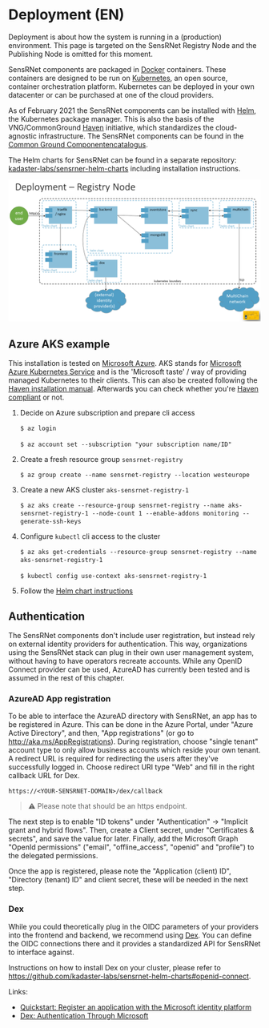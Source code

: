 # Deployment (EN)

Deployment is about how the system is running in a (production) environment. This page is targeted on the SensRNet Registry Node and the Publishing Node is omitted for this moment.

SensRNet components are packaged in [Docker](https://www.docker.com/resources/what-container) containers.
These containers are designed to be run on [Kubernetes](https://kubernetes.io/), an open source, container orchestration platform.
Kubernetes can be deployed in your own datacenter or can be purchased at one of the cloud providers.

As of February 2021 the SensRNet components can be installed with [Helm](https://helm.sh/), the Kubernetes package manager. This is also the basis of the VNG/CommonGround [Haven](https://haven.commonground.nl/) initiative, which standardizes the cloud-agnostic infrastructure. The SensRNet components can be found in the [Common Ground Componentencatalogus](https://componentencatalogus.commonground.nl/componenten?query=sensr).

The Helm charts for SensRNet can be found in a separate repository: [kadaster-labs/sensrner-helm-charts](https://github.com/kadaster-labs/sensrnet-helm-charts) including installation instructions.

![SensRNet Registry Node Deployment](img/SensRNet-Registry-deployment.png)


## Azure AKS example

This installation is tested on [Microsoft Azure](https://azure.microsoft.com/nl-nl/overview/). AKS stands for [Microsoft Azure Kubernetes Service](https://azure.microsoft.com/nl-nl/services/kubernetes-service/) and is the 'Microsoft taste' / way of providing managed Kubernetes to their clients. This can also be created following the [Haven installation manual](https://haven.commonground.nl/docs/aan-de-slag/azure). Afterwards you can check whether you're [Haven compliant](https://haven.commonground.nl/docs/compliancy-checker) or not.



1. Decide on Azure subscription and prepare cli access

   ```
   $ az login

   $ az account set --subscription "your subscription name/ID"
   ```

1. Create a fresh resource group `sensrnet-registry`

   ```
   $ az group create --name sensrnet-registry --location westeurope
   ```

1. Create a new AKS cluster `aks-sensrnet-registry-1`

   ```
   $ az aks create --resource-group sensrnet-registry --name aks-sensrnet-registry-1 --node-count 1 --enable-addons monitoring --generate-ssh-keys
   ```

1. Configure `kubectl` cli access to the cluster

   ```
   $ az aks get-credentials --resource-group sensrnet-registry --name aks-sensrnet-registry-1

   $ kubectl config use-context aks-sensrnet-registry-1
   ```

1. Follow the [Helm chart instructions](https://github.com/kadaster-labs/sensrnet-helm-charts)

## Authentication

The SensRNet components don't include user registration, but instead rely on external identity providers for authentication. This way, organizations using the SensRNet stack can plug in their own user management system, without having to have operators recreate accounts. While any OpenID Connect provider can be used, AzureAD has currently been tested and is assumed in the rest of this chapter.

### AzureAD App registration
To be able to interface the AzureAD directory with SensRNet, an app has to be registered in Azure. This can be done in the Azure Portal, under "Azure Active Directory", and then, "App registrations" (or go to http://aka.ms/AppRegistrations). During registration, choose "single tenant" account type to only allow business accounts which reside your own tenant. A redirect URL is required for redirecting the users after they've successfully logged in. Choose redirect URI type "Web" and fill in the right callback URL for Dex.

```
https://<YOUR-SENSRNET-DOMAIN>/dex/callback
```

> :warning: Please note that <YOUR-SENSRNET-DOMAIN> should be an https endpoint.

The next step is to enable "ID tokens" under "Authentication" -> "Implicit grant and hybrid flows". Then, create a Client secret, under "Certificates & secrets", and save the value for later. Finally, add the Microsoft Graph "OpenId permissions" ("email", "offline_access", "openid" and "profile") to the delegated permissions.

Once the app is registered, please note the "Application (client) ID", "Directory (tenant) ID" and client secret, these will be needed in the next step.

### Dex
While you could theoretically plug in the OIDC parameters of your providers into the frontend and backend, we recommend using [Dex](https://dexidp.io/). You can define the OIDC connections there and it provides a standardized API for SensRNet to interface against.

Instructions on how to install Dex on your cluster, please refer to https://github.com/kadaster-labs/sensrnet-helm-charts#openid-connect.

Links:
- [Quickstart: Register an application with the Microsoft identity platform](https://docs.microsoft.com/en-us/azure/active-directory/develop/quickstart-register-app)
- [Dex: Authentication Through Microsoft](https://dexidp.io/docs/connectors/microsoft/)
